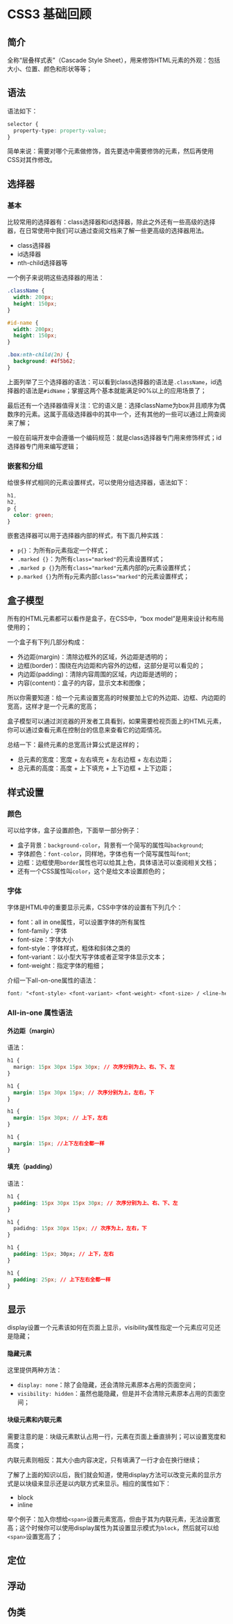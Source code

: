 # CSS3 基础回顾

## 简介

全称“层叠样式表”（Cascade Style Sheet），用来修饰HTML元素的外观：包括大小、位置、颜色和形状等等；

## 语法

语法如下：

```css
selector {
  property-type: property-value;
}
```

简单来说：需要对哪个元素做修饰，首先要选中需要修饰的元素，然后再使用CSS对其作修改。

## 选择器

### 基本

比较常用的选择器有：class选择器和id选择器，除此之外还有一些高级的选择器，在日常使用中我们可以通过查阅文档来了解一些更高级的选择器用法。

- class选择器
- id选择器
- nth-child选择器等

一个例子来说明这些选择器的用法：

```css
.className {
  width: 200px;
  height: 150px;
}

#id-name {
  width: 200px;
  height: 150px;
}

.box:nth-child(2n) {
  background: #4f5b62;
}
```

上面列举了三个选择器的语法：可以看到class选择器的语法是`.className`，id选择器的语法是`#idName`；掌握这两个基本就能满足90%以上的应用场景了；

最后还有一个选择器值得关注：它的语义是：选择className为box并且顺序为偶数序的元素。这属于高级选择器中的其中一个，还有其他的一些可以通过上网查阅来了解；

一般在前端开发中会遵循一个编码规范：就是class选择器专门用来修饰样式；id选择器专门用来编写逻辑；

### 嵌套和分组

给很多样式相同的元素设置样式，可以使用分组选择器，语法如下：

```css
h1,
h2,
p {
  color: green;
}
```

嵌套选择器可以用于选择器内部的样式，有下面几种实践：

- `p{}`：为所有p元素指定一个样式；
- `.marked {}`：为所有`class="marked"`的元素设置样式；
- `,marked p {}`为所有`class="marked"`元素内部的`p`元素设置样式；
- `p.marked {}`为所有`p`元素内部`class="marked"`的元素设置样式；

## 盒子模型

所有的HTML元素都可以看作是盒子，在CSS中，“box model”是用来设计和布局使用的；

一个盒子有下列几部分构成：

- 外边距(margin)：清除边框外的区域，外边距是透明的；
- 边框(border)：围绕在内边距和内容外的边框，这部分是可以看见的；
- 内边距(padding)：清除内容周围的区域，内边距是透明的；
- 内容(content)：盒子的内容，显示文本和图像；

所以你需要知道：给一个元素设置宽高的时候要加上它的外边距、边框、内边距的宽高，这样才是一个元素的宽高；

盒子模型可以通过浏览器的开发者工具看到，如果需要检视页面上的HTML元素，你可以通过查看元素在控制台的信息来查看它的边距情况。

总结一下：最终元素的总宽高计算公式是这样的；

- 总元素的宽度：宽度 + 左右填充 + 左右边框 + 左右边距；
- 总元素的高度：高度 + 上下填充 + 上下边框 + 上下边距；

## 样式设置

### 颜色

可以给字体，盒子设置颜色，下面举一部分例子：

- 盒子背景：`background-color`，背景有一个简写的属性叫`background`;
- 字体颜色：`font-color`，同样地，字体也有一个简写属性叫`font`;
- 边框：边框使用`border`属性也可以给其上色，具体语法可以查阅相关文档；
- 还有一个CSS属性叫`color`，这个是给文本设置颜色的；

### 字体

字体是HTML中的重要显示元素，CSS中字体的设置有下列几个：

- font：all in one属性，可以设置字体的所有属性
- font-family：字体
- font-size：字体大小
- font-style：字体样式，粗体和斜体之类的
- font-variant：以小型大写字体或者正常字体显示文本；
- font-weight：指定字体的粗细；

介绍一下all-on-one属性的语法：

```css
font: "<font-style> <font-variant> <font-weight> <font-size> / <line-height> <font-family>"
```

### All-in-one 属性语法

#### 外边距（margin）

语法：

```css
h1 {
  marign: 15px 30px 15px 30px; // 次序分别为上、右、下、左
}

h1 {
  margin: 15px 30px 15px; // 次序分别为上，左右，下
}

h1 {
  margin: 15px 30px; // 上下，左右
}

h1 {
  margin: 15px; //上下左右全都一样
}
```

#### 填充（padding）

语法：

```css
h1 {
  padding: 15px 30px 15px 30px; // 次序分别为上、右、下、左
}

h1 {
  padidng: 15px 30px 15px; // 次序为上，左右，下
}

h1 {
  padding: 15px; 30px; // 上下，左右
}

h1 {
  padding: 25px; // 上下左右全都一样
}
```



## 显示

display设置一个元素该如何在页面上显示，visibility属性指定一个元素应可见还是隐藏；

#### 隐藏元素

这里提供两种方法：

- `display: none`：除了会隐藏，还会清除元素原本占用的页面空间；
- `visibility: hidden`：虽然也能隐藏，但是并不会清除元素原本占用的页面空间；

#### 块级元素和内联元素

需要注意的是：块级元素默认占用一行，元素在页面上垂直排列；可以设置宽度和高度；

内联元素则相反：其大小由内容决定，只有填满了一行才会在换行继续；

了解了上面的知识以后，我们就会知道，使用display方法可以改变元素的显示方式是以块级来显示还是以内联方式来显示。相应的属性如下：

- block
- inline

举个例子：加入你想给`<span>`设置元素宽高，但由于其为内联元素，无法设置宽高；这个时候你可以使用display属性为其设置显示模式为`block`，然后就可以给`<span>`设置宽高了；

## 定位

## 浮动

## 伪类



